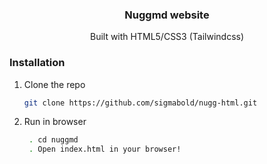 <div align="center">
  <h3 align="center">Nuggmd website</h3>

  <p align="center">
        Built with HTML5/CSS3 (Tailwindcss)
  </p>
</div>

### Installation

1. Clone the repo
   ```sh
   git clone https://github.com/sigmabold/nugg-html.git
   ```
2. Run in browser
   ```sh
    . cd nuggmd
    . Open index.html in your browser!
   ```

